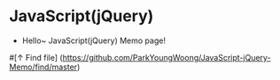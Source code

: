 # JavaScript(jQuery)
- Hello~ JavaScript(jQuery) Memo page!

#[↑ Find file] (https://github.com/ParkYoungWoong/JavaScript-jQuery-Memo/find/master)
